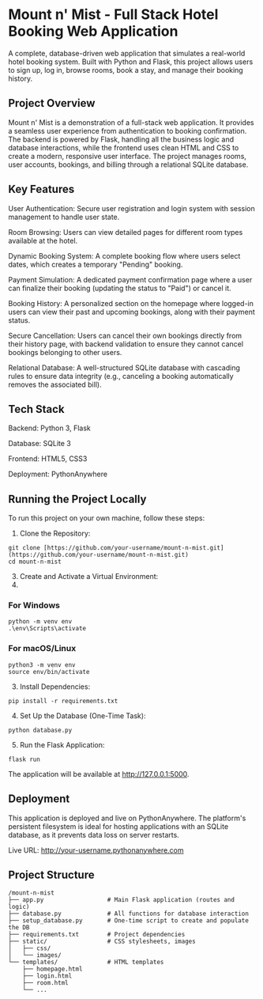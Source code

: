 # Mount n' Mist - Full Stack Hotel Booking Web Application

A complete, database-driven web application that simulates a real-world hotel booking system. Built with Python and Flask, this project allows users to sign up, log in, browse rooms, book a stay, and manage their booking history.

## Project Overview
Mount n' Mist is a demonstration of a full-stack web application. It provides a seamless user experience from authentication to booking confirmation. The backend is powered by Flask, handling all the business logic and database interactions, while the frontend uses clean HTML and CSS to create a modern, responsive user interface. The project manages rooms, user accounts, bookings, and billing through a relational SQLite database.

## Key Features
User Authentication: Secure user registration and login system with session management to handle user state.

Room Browsing: Users can view detailed pages for different room types available at the hotel.

Dynamic Booking System: A complete booking flow where users select dates, which creates a temporary "Pending" booking.

Payment Simulation: A dedicated payment confirmation page where a user can finalize their booking (updating the status to "Paid") or cancel it.

Booking History: A personalized section on the homepage where logged-in users can view their past and upcoming bookings, along with their payment status.

Secure Cancellation: Users can cancel their own bookings directly from their history page, with backend validation to ensure they cannot cancel bookings belonging to other users.

Relational Database: A well-structured SQLite database with cascading rules to ensure data integrity (e.g., canceling a booking automatically removes the associated bill).

## Tech Stack
Backend: Python 3, Flask

Database: SQLite 3

Frontend: HTML5, CSS3

Deployment: PythonAnywhere

## Running the Project Locally
To run this project on your own machine, follow these steps:

1. Clone the Repository:
```
git clone [https://github.com/your-username/mount-n-mist.git](https://github.com/your-username/mount-n-mist.git)
cd mount-n-mist
```

3. Create and Activate a Virtual Environment:
4. 
### For Windows
```
python -m venv env
.\env\Scripts\activate
```
### For macOS/Linux
```
python3 -m venv env
source env/bin/activate
```

3. Install Dependencies:
```
pip install -r requirements.txt
```

4. Set Up the Database (One-Time Task):
```
python database.py
```

5. Run the Flask Application:
```
flask run
```

The application will be available at http://127.0.0.1:5000.

## Deployment

This application is deployed and live on PythonAnywhere. The platform's persistent filesystem is ideal for hosting applications with an SQLite database, as it prevents data loss on server restarts.

Live URL: http://your-username.pythonanywhere.com

## Project Structure
```
/mount-n-mist
├── app.py                  # Main Flask application (routes and logic)
├── database.py             # All functions for database interaction
├── setup_database.py       # One-time script to create and populate the DB
├── requirements.txt        # Project dependencies
├── static/                 # CSS stylesheets, images
│   ├── css/
│   └── images/
└── templates/              # HTML templates
    ├── homepage.html
    ├── login.html
    ├── room.html
    └── ...
```
